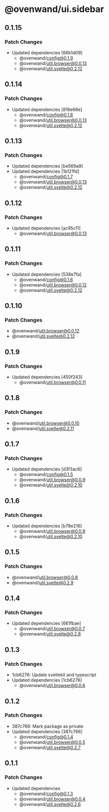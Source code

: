 # @ovenwand/ui.sidebar

## 0.1.15

### Patch Changes

- Updated dependencies [66b1d09]
  - @ovenwand/config@0.1.9
  - @ovenwand/util.browser@0.0.13
  - @ovenwand/util.svelte@0.2.12

## 0.1.14

### Patch Changes

- Updated dependencies [816e66e]
  - @ovenwand/config@0.1.8
  - @ovenwand/util.browser@0.0.13
  - @ovenwand/util.svelte@0.2.12

## 0.1.13

### Patch Changes

- Updated dependencies [be569a9]
- Updated dependencies [1b121fd]
  - @ovenwand/config@0.1.7
  - @ovenwand/util.browser@0.0.13
  - @ovenwand/util.svelte@0.2.12

## 0.1.12

### Patch Changes

- Updated dependencies [ac95c11]
  - @ovenwand/util.browser@0.0.13

## 0.1.11

### Patch Changes

- Updated dependencies [538e7fa]
  - @ovenwand/config@0.1.6
  - @ovenwand/util.browser@0.0.12
  - @ovenwand/util.svelte@0.2.12

## 0.1.10

### Patch Changes

- @ovenwand/util.browser@0.0.12
- @ovenwand/util.svelte@0.2.12

## 0.1.9

### Patch Changes

- Updated dependencies [450f243]
  - @ovenwand/util.browser@0.0.11

## 0.1.8

### Patch Changes

- @ovenwand/util.browser@0.0.10
- @ovenwand/util.svelte@0.2.11

## 0.1.7

### Patch Changes

- Updated dependencies [d3f3ac6]
  - @ovenwand/config@0.1.5
  - @ovenwand/util.browser@0.0.9
  - @ovenwand/util.svelte@0.2.10

## 0.1.6

### Patch Changes

- Updated dependencies [b78e216]
  - @ovenwand/util.browser@0.0.9
  - @ovenwand/util.svelte@0.2.10

## 0.1.5

### Patch Changes

- @ovenwand/util.browser@0.0.8
- @ovenwand/util.svelte@0.2.9

## 0.1.4

### Patch Changes

- Updated dependencies [661fbae]
  - @ovenwand/util.browser@0.0.7
  - @ovenwand/util.svelte@0.2.8

## 0.1.3

### Patch Changes

- 1cb6276: Update sveltekit and typescript
- Updated dependencies [1cb6276]
  - @ovenwand/util.browser@0.0.6

## 0.1.2

### Patch Changes

- 387c766: Mark package as private
- Updated dependencies [387c766]
  - @ovenwand/config@0.1.4
  - @ovenwand/util.browser@0.0.5
  - @ovenwand/util.svelte@0.2.7

## 0.1.1

### Patch Changes

- Updated dependencies
  - @ovenwand/config@0.1.3
  - @ovenwand/util.browser@0.0.4
  - @ovenwand/util.svelte@0.2.6
